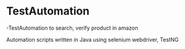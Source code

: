 # TestAutomation
-TestAutomation to search, verify product in amazon

Automation scripts written in Java using selenium webdriver, TestNG
